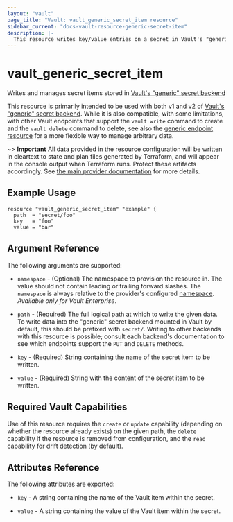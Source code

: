 ```yaml
---
layout: "vault"
page_title: "Vault: vault_generic_secret_item resource"
sidebar_current: "docs-vault-resource-generic-secret-item"
description: |-
  This resource writes key/value entries on a secret in Vault's "generic" secret backend.
---
```


# vault\_generic\_secret\_item

Writes and manages secret items stored in
[Vault's "generic" secret backend](https://www.vaultproject.io/docs/secrets/generic/index.html)

This resource is primarily intended to be used with both v1 and v2 of
[Vault's "generic" secret backend](https://www.vaultproject.io/docs/secrets/generic/index.html).
While it is also compatible, with some limitations, with other Vault
endpoints that support the `vault write` command to create and the
`vault delete` command to delete, see also
the [generic endpoint resource](generic_endpoint.html) for a more
flexible way to manage arbitrary data.

~> **Important** All data provided in the resource configuration will be
written in cleartext to state and plan files generated by Terraform, and
will appear in the console output when Terraform runs. Protect these
artifacts accordingly. See
[the main provider documentation](../index.html)
for more details.

## Example Usage

```hcl
resource "vault_generic_secret_item" "example" {
  path  = "secret/foo"
  key   = "foo"
  value = "bar"
```

## Argument Reference

The following arguments are supported:

* `namespace` - (Optional) The namespace to provision the resource in.
  The value should not contain leading or trailing forward slashes.
  The `namespace` is always relative to the provider's configured [namespace](/docs/providers/vault/index.html#namespace).
   *Available only for Vault Enterprise*.

* `path` - (Required) The full logical path at which to write the given data.
  To write data into the "generic" secret backend mounted in Vault by default,
  this should be prefixed with `secret/`. Writing to other backends with this
  resource is possible; consult each backend's documentation to see which
  endpoints support the `PUT` and `DELETE` methods.

* `key` - (Required) String containing the name of the secret item to be written.

* `value` - (Required) String with the content of the secret item to be written.

## Required Vault Capabilities

Use of this resource requires the `create` or `update` capability
(depending on whether the resource already exists) on the given path,
the `delete` capability if the resource is removed from configuration,
and the `read` capability for drift detection (by default).

## Attributes Reference

The following attributes are exported:

* `key` - A string containing the name of the Vault item within the secret.

* `value` - A string containing the value of the Vault item within the secret.
